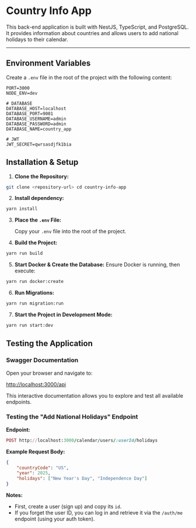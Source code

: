 # Country Info App

This back-end application is built with NestJS, TypeScript, and PostgreSQL. It provides information about countries and allows users to add national holidays to their calendar.

---

## Environment Variables

Create a `.env` file in the root of the project with the following content:

```dotenv
PORT=3000
NODE_ENV=dev

# DATABASE
DATABASE_HOST=localhost
DATABASE_PORT=9001
DATABASE_USERNAME=admin
DATABASE_PASSWORD=admin
DATABASE_NAME=country_app

# JWT
JWT_SECRET=qwrsasdjfk1bia

```

## Installation & Setup

1. **Clone the Repository:**
``` bash
git clone <repository-url> cd country-info-app
```
2. **Install dependency:**
    
``` bash
yarn install
```

3. **Place the `.env` File:**
    
    Copy your `.env` file into the root of the project.
    
4. **Build the Project:**

``` bash
yarn run build
```
    
5. **Start Docker & Create the Database:**
	Ensure Docker is running, then execute:
``` bash
yarn run docker:create
```

6. **Run Migrations:**
``` bash
yarn run migration:run
```
7. **Start the Project in Development Mode:**
``` bash
yarn run start:dev
```


## Testing the Application

### Swagger Documentation

Open your browser and navigate to:

[http://localhost:3000/api](http://localhost:3000/api)

This interactive documentation allows you to explore and test all available endpoints.

### Testing the "Add National Holidays" Endpoint

**Endpoint:**

```ruby
POST http://localhost:3000/calendar/users/:userId/holidays
```

**Example Request Body:**
``` json
{   
	"countryCode": "US",   
	"year": 2025,   
	"holidays": ["New Year's Day", "Independence Day"] 
}
```
**Notes:**

- First, create a user (sign up) and copy its `id`.
- If you forget the user ID, you can log in and retrieve it via the `/auth/me` endpoint (using your auth token).
